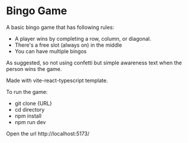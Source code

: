 # Bingo Game

A basic bingo game that has following rules:

- A player wins by completing a row, column, or diagonal.
- There's a free slot (always on) in the middle
- You can have multiple bingos


As suggested, so not using confetti but simple awareness text when the person wins the game. 

Made with vite-react-typescript template.

To run the game:
- git clone {URL}
- cd directory
- npm install 
- npm run dev

Open the url http://localhost:5173/